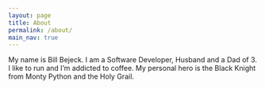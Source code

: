 ```yaml
---
layout: page
title: About
permalink: /about/
main_nav: true
---
```


My name is Bill Bejeck. I am a Software Developer, Husband and a Dad of 3. I like to run and I’m addicted to coffee. My personal hero is the Black Knight from Monty Python and the Holy Grail.
